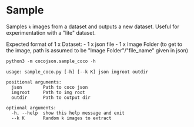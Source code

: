 # Sample

Samples `k` images from a dataset and outputs a new dataset. Useful for experimentation with a "lite" dataset.

Expected format of 1 x Dataset:
    - 1 x json file 
    - 1 x Image Folder (to get to the image, path is assumed to be "Image Folder"/"file_name" given in json)


```python
python3 -m cocojson.sample_coco -h
```

```
usage: sample_coco.py [-h] [--k K] json imgroot outdir

positional arguments:
  json        Path to coco json
  imgroot     Path to img root
  outdir      Path to output dir

optional arguments:
  -h, --help  show this help message and exit
  --k K       Random k images to extract
```
